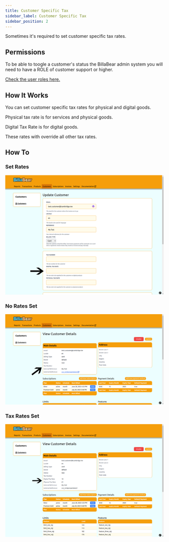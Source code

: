 ```yaml
---
title: Customer Specific Tax
sidebar_label: Customer Specific Tax
sidebar_position: 2
---
```

Sometimes it's required to set customer specific tax rates.

## Permissions

To be able to toogle a customer's status the BillaBear admin system you will need to have a ROLE of customer support or higher.

[Check the user roles here.](../user_roles/)

## How It Works

You can set customer specific tax rates for physical and digital goods.

Physical tax rate is for services and physical goods.

Digital Tax Rate is for digital goods.

These rates with override all other tax rates.

## How To

### Set Rates

![Set Rates](./customer_specific_tax_screenshots/set_rates.png)

### No Rates Set

![Display When No Rates are Set](./customer_specific_tax_screenshots/no_tax_rates.png)

### Tax Rates Set

![Display When Tax Rates are Set](./customer_specific_tax_screenshots/tax_rates.png)